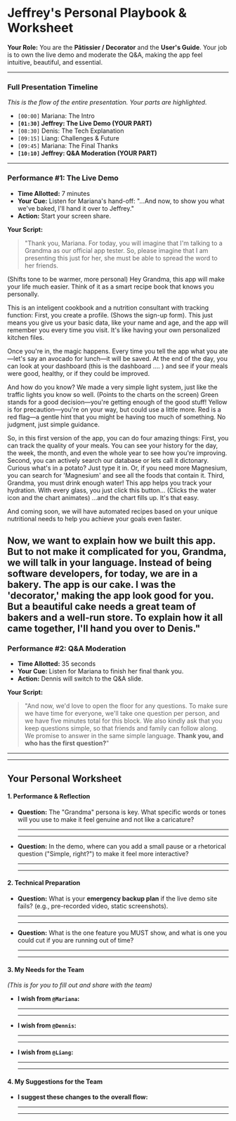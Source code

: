 
# **Jeffrey's Personal Playbook & Worksheet**

**Your Role:** You are the **Pâtissier / Decorator** and the **User's Guide**. Your job is to own the live demo and moderate the Q&A, making the app feel intuitive, beautiful, and essential.

---

### **Full Presentation Timeline**

*This is the flow of the entire presentation. Your parts are highlighted.*

*   `[00:00]` Mariana: The Intro
*   **`[01:30]` Jeffrey: The Live Demo (YOUR PART)**
*   `[08:30]` Denis: The Tech Explanation
*   `[09:15]` Liang: Challenges & Future
*   `[09:45]` Mariana: The Final Thanks
*   **`[10:10]` Jeffrey: Q&A Moderation (YOUR PART)**

---

### **Performance #1: The Live Demo**

*   **Time Allotted:** 7 minutes
*   **Your Cue:** Listen for Mariana's hand-off: "...And now, to show you what we've baked, I'll hand it over to Jeffrey."
*   **Action:** Start your screen share.

**Your Script:**
> "Thank you, Mariana. For today, you will imagine that I'm talking to a Grandma as our official app tester. So, please imagine that I am presenting this just for her, she must be able to spread the word to her friends.
> 
(Shifts tone to be warmer, more personal)
Hey Grandma, this app will make your life much easier.
Think of it as a smart recipe book that knows you personally.

This is an inteligent cookbook and a nutrition consultant with tracking function:
First, you create a profile. (Shows the sign-up form). This just means you give us your basic data, like your name and age, and the app will remember you every time you visit. It's like having your own personalized kitchen files.

Once you're in, the magic happens. Every time you tell the app what you ate—let's say an avocado for lunch—it will be saved. At the end of the day, you can look at your dashboard (this is the dashboard .... ) and see if your meals were good, healthy, or if they could be improved.

And how do you know? We made a very simple light system, just like the traffic lights you know so well.
(Points to the charts on the screen)
Green stands for a good decision—you're getting enough of the good stuff!
Yellow is for precaution—you're on your way, but could use a little more.
Red is a red flag—a gentle hint that you might be having too much of something. No judgment, just simple guidance.

So, in this first version of the app, you can do four amazing things:
First, you can track the quality of your meals. 
You can see your history for the day, the week, the month, and even the whole year to see how you're improving.
Second, you can actively search our database or lets call it dictonary. 
Curious what's in a potato? Just type it in. Or, if you need more Magnesium, you can search for 'Magnesium' and see all the foods that contain it.
Third, Grandma, you must drink enough water! This app helps you track your hydration. With every glass, you just click this button... (Clicks the water icon and the chart animates) ...and the chart fills up. It's that easy.


And coming soon, we will have automated recipes based on your unique nutritional needs to help you achieve your goals even faster.

Now, we want to explain how we built this app. But to not make it complicated for you, Grandma, we will talk in your language. Instead of being software developers, for today, we are in a bakery. The app is our cake. I was the 'decorator,' making the app look good for you. But a beautiful cake needs a great team of bakers and a well-run store. To explain how it all came together, I'll hand you over to Denis."
---

### **Performance #2: Q&A Moderation**

*   **Time Allotted:** 35 seconds
*   **Your Cue:** Listen for Mariana to finish her final thank you.
*   **Action:** Dennis will switch to the Q&A slide.

**Your Script:**
> "And now, we'd love to open the floor for any questions. To make sure we have time for everyone, we'll take one question per person, and we have five minutes total for this block. We also kindly ask that you keep questions simple, so that friends and family can follow along. We promise to answer in the same simple language. **Thank you, and who has the first question?**"

---
---

## **Your Personal Worksheet**

#### **1. Performance & Reflection**

*   **Question:** The "Grandma" persona is key. What specific words or tones will you use to make it feel genuine and not like a caricature?

    ________________________________________________________________
    ________________________________________________________________

*   **Question:** In the demo, where can you add a small pause or a rhetorical question ("Simple, right?") to make it feel more interactive?

    ________________________________________________________________
    ________________________________________________________________

#### **2. Technical Preparation**

*   **Question:** What is your **emergency backup plan** if the live demo site fails? (e.g., pre-recorded video, static screenshots).

    ________________________________________________________________
    ________________________________________________________________

*   **Question:** What is the one feature you MUST show, and what is one you could cut if you are running out of time?

    ________________________________________________________________
    ________________________________________________________________

#### **3. My Needs for the Team**

*(This is for you to fill out and share with the team)*

*   **I wish from `@Mariana`:**
    ________________________________________________________________
    ________________________________________________________________

*   **I wish from `@Dennis`:**
    ________________________________________________________________
    ________________________________________________________________

*   **I wish from `@Liang`:**
    ________________________________________________________________
    ________________________________________________________________

#### **4. My Suggestions for the Team**

*   **I suggest these changes to the overall flow:**
    ________________________________________________________________
    ________________________________________________________________
